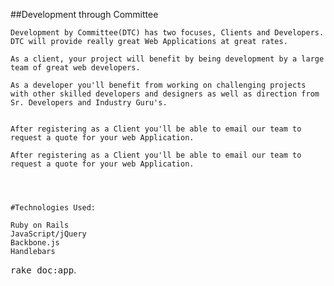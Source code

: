 
##Development through Committee

	Development by Committee(DTC) has two focuses, Clients and Developers. DTC will provide really great Web Applications at great rates.

	As a client, your project will benefit by being development by a large team of great web developers.

	As a developer you'll benefit from working on challenging projects with other skilled developers and designers as well as direction from Sr. Developers and Industry Guru's.


	After registering as a Client you'll be able to email our team to request a quote for your web Application.

	After registering as a Client you'll be able to email our team to request a quote for your web Application.


	

	#Technologies Used:

	Ruby on Rails
	JavaScript/jQuery
	Backbone.js
	Handlebars

<tt>rake doc:app</tt>.
